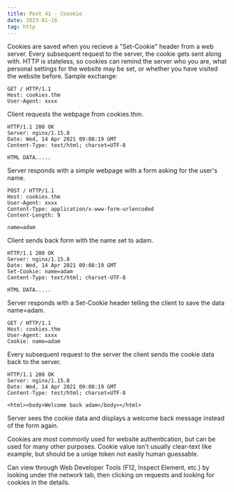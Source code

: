 ```yaml
---
title: Post 41 - Coookie
date: 2023-01-16
tag: http
---
```

Cookies are saved when you recieve a "Set-Cookie" header from a web server. Every subsequent request to the server, the cookie gets sent along with. HTTP is stateless, so cookies can remind the server who you are, what personal settings for the website may be set, or whether you have visited the website before. Sample exchange:<br>
```http
GET / HTTP/1.1
Host: cookies.thm
User-Agent: xxxx

```
Client requests the webpage from cookies.thm.<br>
```http
HTTP/1.1 200 OK
Server: nginx/1.15.8
Date: Wed, 14 Apr 2021 09:08:19 GMT
Content-Type: text/html; charset=UTF-8

HTML DATA.....
```
Server responds with a simple webpage with a form asking for the user's name.<br>
```http
POST / HTTP/1.1
Host: cookies.thm
User-Agent: xxxx
Content-Type: application/x-www-form-urlencoded
Content-Length: 9

name=adam
```
Client sends back form with the name set to adam.<br>
```http
HTTP/1.1 200 OK
Server: nginx/1.15.8
Date: Wed, 14 Apr 2021 09:08:19 GMT
Set-Cookie: name=adam
Content-Type: text/html; charset-UTF-8

HTML DATA.....
```
Server responds with a Set-Cookie header telling the client to save the data name=adam.<br>
```http
GET / HTTP/1.1
Host: cookies.thm
User-Agent: xxxx
Cookie: name=adam

```
Every subsequent request to the server the client sends the cookie data back to the server.<br>
```http
HTTP/1.1 200 OK
Server: nginx/1.15.8
Date: Wed, 14 Apr 2021 09:08:19 GMT
Content-Type: test/html; charset=UTF-8

<html><body>Welcome back adam</body></html>
```
Server sees the cookie data and displays a welcome back message instead of the form again.

Cookies are most commonly used for website authentication, but can be used for many other purposes. Cookie value isn't usually clear-text like example, but should be a uniqe token not easily human guessable.

Can view through Web Developer Tools (F12, Inspect Element, etc.) by looking under the network tab, then clicking on requests and looking for cookies in the details.